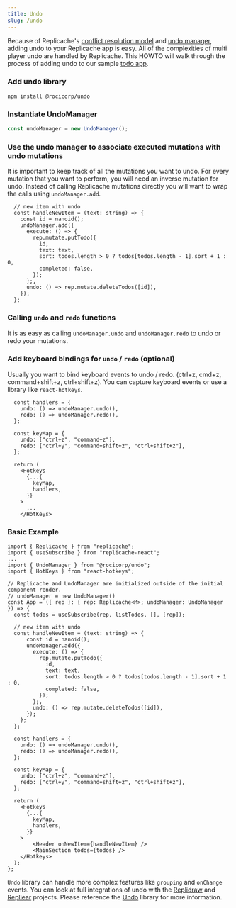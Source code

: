 ```yaml
---
title: Undo
slug: /undo
---
```


Because of Replicache's [conflict resolution model](https://doc.replicache.dev/how-it-works#conflict-resolution) and [undo manager](https://github.com/rocicorp/undo), adding undo to your Replicache app is easy. All of the complexities of multi player undo are handled by Replicache. This HOWTO will walk through the process of adding undo to our sample [todo app](https://github.com/rocicorp/replicache-todo).

### Add undo library

```
npm install @rocicorp/undo
```

### Instantiate UndoManager

```ts
const undoManager = new UndoManager();
```

### Use the undo manager to associate executed mutations with undo mutations

It is important to keep track of all the mutations you want to undo. For every mutation that you want to perform, you will need an inverse mutation for undo.
Instead of calling Replicache mutations directly you will want to wrap the calls using `undoManager.add`.

```tsx
  // new item with undo
  const handleNewItem = (text: string) => {
    const id = nanoid();
    undoManager.add({
      execute: () => {
        rep.mutate.putTodo({
          id,
          text: text,
          sort: todos.length > 0 ? todos[todos.length - 1].sort + 1 : 0,
          completed: false,
        });
      };,
      undo: () => rep.mutate.deleteTodos([id]),
    });
  };

```

### Calling `undo` and `redo` functions

It is as easy as calling `undoManager.undo` and `undoManager.redo` to undo or redo your mutations.

### Add keyboard bindings for `undo` / `redo` (optional)

Usually you want to bind keyboard events to undo / redo. (ctrl+z, cmd+z, command+shift+z, ctrl+shift+z). You can capture keyboard events or use a library like `react-hotkeys`.

```tsx
  const handlers = {
    undo: () => undoManager.undo(),
    redo: () => undoManager.redo(),
  };

  const keyMap = {
    undo: ["ctrl+z", "command+z"],
    redo: ["ctrl+y", "command+shift+z", "ctrl+shift+z"],
  };

  return (
    <Hotkeys
      {...{
        keyMap,
        handlers,
      }}
    >
      ...
    </HotKeys>
```

### Basic Example

```tsx
import { Replicache } from "replicache";
import { useSubscribe } from "replicache-react";
...
import { UndoManager } from "@rocicorp/undo";
import { HotKeys } from "react-hotkeys";

// Replicache and UndoManager are initialized outside of the initial component render.
// undoManager = new UndoManager()
const App = ({ rep }: { rep: Replicache<M>; undoManager: UndoManager }) => {
  const todos = useSubscribe(rep, listTodos, [], [rep]);

  // new item with undo
  const handleNewItem = (text: string) => {
      const id = nanoid();
      undoManager.add({
        execute: () => {
          rep.mutate.putTodo({
            id,
            text: text,
            sort: todos.length > 0 ? todos[todos.length - 1].sort + 1 : 0,
            completed: false,
          });
        };,
        undo: () => rep.mutate.deleteTodos([id]),
      });
    };
  };

  const handlers = {
    undo: () => undoManager.undo(),
    redo: () => undoManager.redo(),
  };

  const keyMap = {
    undo: ["ctrl+z", "command+z"],
    redo: ["ctrl+y", "command+shift+z", "ctrl+shift+z"],
  };

  return (
    <Hotkeys
      {...{
        keyMap,
        handlers,
      }}
    >
        <Header onNewItem={handleNewItem} />
        <MainSection todos={todos} />
    </Hotkeys>
  );
};
```

`Undo` library can handle more complex features like `grouping` and `onChange` events. You can look at full integrations of undo with the [Replidraw](http://github.com/rocicorp/replidraw) and [Repliear](http://github.com/rocicorp/repliear) projects. Please reference the [Undo](http://github.com/rocicorp/undo) library for more information.
